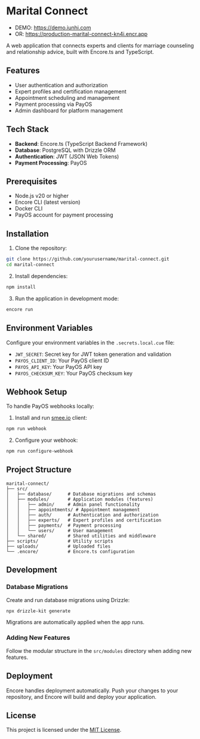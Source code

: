 # Marital Connect

- DEMO: https://demo.iunhi.com
- OR: https://production-marital-connect-kn4i.encr.app

A web application that connects experts and clients for marriage counseling and relationship advice, built with Encore.ts and TypeScript.

## Features

- User authentication and authorization
- Expert profiles and certification management
- Appointment scheduling and management
- Payment processing via PayOS
- Admin dashboard for platform management

## Tech Stack

- **Backend**: Encore.ts (TypeScript Backend Framework)
- **Database**: PostgreSQL with Drizzle ORM
- **Authentication**: JWT (JSON Web Tokens)
- **Payment Processing**: PayOS

## Prerequisites

- Node.js v20 or higher
- Encore CLI (latest version)
- Docker CLI
- PayOS account for payment processing

## Installation

1. Clone the repository:
```bash
git clone https://github.com/yourusername/marital-connect.git
cd marital-connect
```

2. Install dependencies:
```bash
npm install
```

3. Run the application in development mode:
```bash
encore run
```

## Environment Variables

Configure your environment variables in the `.secrets.local.cue` file:

- `JWT_SECRET`: Secret key for JWT token generation and validation
- `PAYOS_CLIENT_ID`: Your PayOS client ID
- `PAYOS_API_KEY`: Your PayOS API key
- `PAYOS_CHECKSUM_KEY`: Your PayOS checksum key

## Webhook Setup

To handle PayOS webhooks locally:

1. Install and run [smee.io](https://smee.io/) client:
```bash
npm run webhook
```

2. Configure your webhook:
```bash
npm run configure-webhook
```

## Project Structure

```
marital-connect/
├── src/
│   ├── database/      # Database migrations and schemas
│   ├── modules/       # Application modules (features)
│   │   ├── admin/     # Admin panel functionality
│   │   ├── appointments/ # Appointment management
│   │   ├── auth/      # Authentication and authorization
│   │   ├── experts/   # Expert profiles and certification
│   │   ├── payments/  # Payment processing
│   │   └── users/     # User management
│   └── shared/        # Shared utilities and middleware
├── scripts/           # Utility scripts
├── uploads/           # Uploaded files
└── .encore/           # Encore.ts configuration
```

## Development

### Database Migrations

Create and run database migrations using Drizzle:

```bash
npx drizzle-kit generate
```

Migrations are automatically applied when the app runs.

### Adding New Features

Follow the modular structure in the `src/modules` directory when adding new features.

## Deployment

Encore handles deployment automatically. Push your changes to your repository, and Encore will build and deploy your application.

## License

This project is licensed under the [MIT License](LICENSE).
